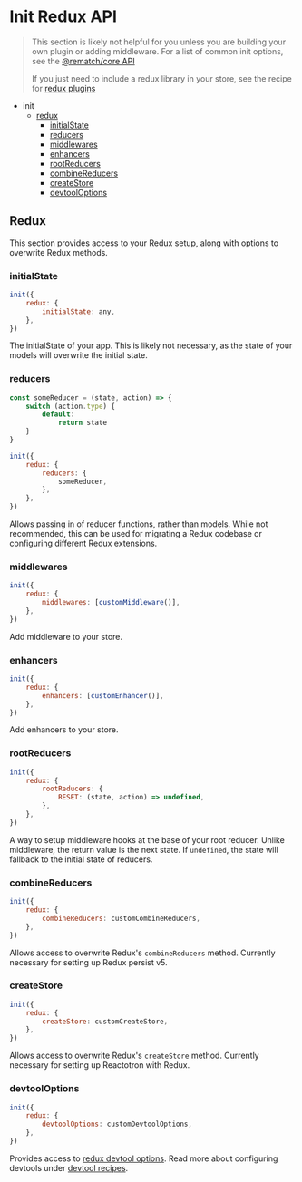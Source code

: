 # Init Redux API

> This section is likely not helpful for you unless you are building your own plugin or adding middleware. For a list of common init options, see the [@rematch/core API](api.md)
>
> If you just need to include a redux library in your store, see the recipe for [redux plugins](https://github.com/rematch/rematch/tree/e4fe17537a947bbe8a9faf1e0e77099beb7fef91/docs/recipes/redux.md)

- init
  - [redux](api-reference/reduxapi#redux)
    - [initialState](api-reference/reduxapi#initialstate)
    - [reducers](api-reference/reduxapi#reducers)
    - [middlewares](api-reference/reduxapi#middlewares)
    - [enhancers](api-reference/reduxapi#enhancers)
    - [rootReducers](api-reference/reduxapi#rootreducers)
    - [combineReducers](api-reference/reduxapi#combinereducers)
    - [createStore](api-reference/reduxapi#createstore)
    - [devtoolOptions](api-reference/reduxapi#devtooloptions)

## Redux

This section provides access to your Redux setup, along with options to overwrite Redux methods.

### initialState

```javascript
init({
	redux: {
		initialState: any,
	},
})
```

The initialState of your app. This is likely not necessary, as the state of your models will overwrite the initial state.

### reducers

```javascript
const someReducer = (state, action) => {
	switch (action.type) {
		default:
			return state
	}
}

init({
	redux: {
		reducers: {
			someReducer,
		},
	},
})
```

Allows passing in of reducer functions, rather than models. While not recommended, this can be used for migrating a Redux codebase or configuring different Redux extensions.

### middlewares

```javascript
init({
	redux: {
		middlewares: [customMiddleware()],
	},
})
```

Add middleware to your store.

### enhancers

```javascript
init({
	redux: {
		enhancers: [customEnhancer()],
	},
})
```

Add enhancers to your store.

### rootReducers

```javascript
init({
	redux: {
		rootReducers: {
			RESET: (state, action) => undefined,
		},
	},
})
```

A way to setup middleware hooks at the base of your root reducer. Unlike middleware, the return value is the next state. If `undefined`, the state will fallback to the initial state of reducers.

### combineReducers

```javascript
init({
	redux: {
		combineReducers: customCombineReducers,
	},
})
```

Allows access to overwrite Redux's `combineReducers` method. Currently necessary for setting up Redux persist v5.

### createStore

```javascript
init({
	redux: {
		createStore: customCreateStore,
	},
})
```

Allows access to overwrite Redux's `createStore` method. Currently necessary for setting up Reactotron with Redux.

### devtoolOptions

```javascript
init({
	redux: {
		devtoolOptions: customDevtoolOptions,
	},
})
```

Provides access to [redux devtool options](https://github.com/zalmoxisus/redux-devtools-extension/blob/master/docs/API/Arguments.md). Read more about configuring devtools under [devtool recipes](https://github.com/rematch/rematch/tree/e4fe17537a947bbe8a9faf1e0e77099beb7fef91/docs/recipes/devtools/README.md).
